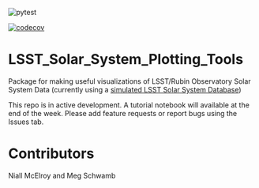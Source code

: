 
![pytest](https://github.com/QUB-Planet-Lab/LSST_Solar_System_Plotting_Tools/actions/workflows/python-app.yml/badge.svg)

[![codecov](https://codecov.io/gh/QUB-Planet-Lab/LSST_Solar_System_Plotting_Tools/branch/main/graph/badge.svg?token=WKYNT68EB4)](https://codecov.io/gh/QUB-Planet-Lab/LSST_Solar_System_Plotting_Tools)
# LSST_Solar_System_Plotting_Tools

Package for making useful visualizations of LSST/Rubin Observatory Solar System Data (currently using a [simulated LSST Solar System Database](https://github.com/lsst-sssc/lsst-simulation/))

This repo is in active development. A tutorial notebook will available at the end of the week. Please add feature requests or report bugs using the Issues tab.

# Contributors
Niall McElroy and Meg Schwamb
